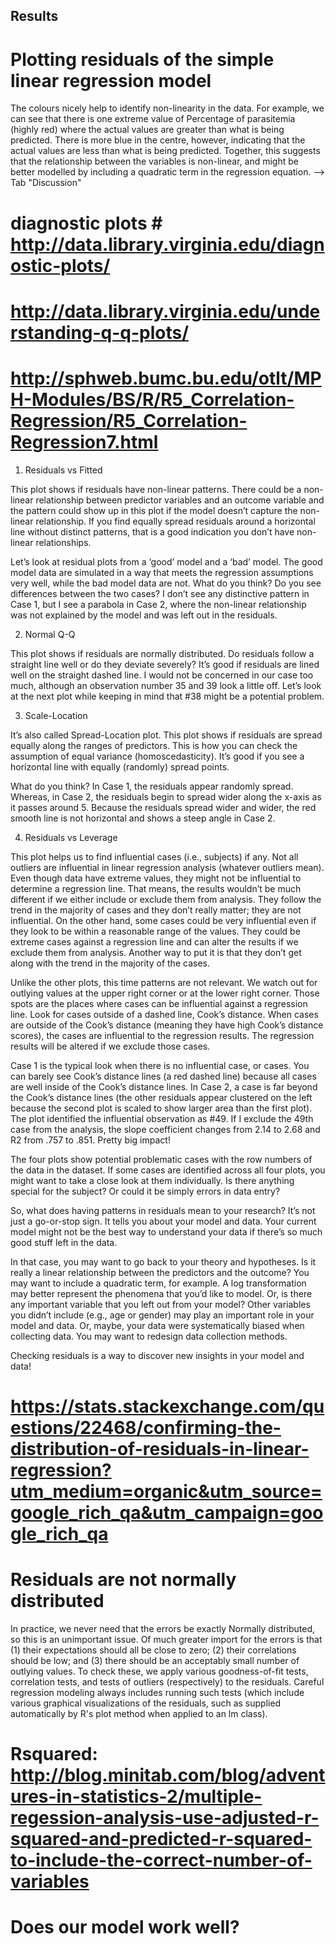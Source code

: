 ## Results


# Plotting residuals of the simple linear regression model

The colours nicely help to identify non-linearity in the data. For example, we can see that there is one extreme value of Percentage of parasitemia (highly red) where the actual values are greater than what is being predicted. There is more blue in the centre, however, indicating that the actual values are less than what is being predicted. Together, this suggests that the relationship between the variables is non-linear, and might be better modelled by including a quadratic term in the regression equation. --> Tab "Discussion"

# diagnostic plots # http://data.library.virginia.edu/diagnostic-plots/
# http://data.library.virginia.edu/understanding-q-q-plots/
# http://sphweb.bumc.bu.edu/otlt/MPH-Modules/BS/R/R5_Correlation-Regression/R5_Correlation-Regression7.html
1. Residuals vs Fitted

This plot shows if residuals have non-linear patterns. There could be a non-linear relationship between predictor variables and an outcome variable and the pattern could show up in this plot if the model doesn’t capture the non-linear relationship. If you find equally spread residuals around a horizontal line without distinct patterns, that is a good indication you don’t have non-linear relationships.

Let’s look at residual plots from a ‘good’ model and a ‘bad’ model. The good model data are simulated in a way that meets the regression assumptions very well, while the bad model data are not.
What do you think? Do you see differences between the two cases? I don’t see any distinctive pattern in Case 1, but I see a parabola in Case 2, where the non-linear relationship was not explained by the model and was left out in the residuals.

2. Normal Q-Q

This plot shows if residuals are normally distributed. Do residuals follow a straight line well or do they deviate severely? It’s good if residuals are lined well on the straight dashed line.
I would not be concerned in our case too much, although an observation number 35 and 39 look a little off. Let’s look at the next plot while keeping in mind that #38 might be a potential problem.

3. Scale-Location

It’s also called Spread-Location plot. This plot shows if residuals are spread equally along the ranges of predictors. This is how you can check the assumption of equal variance (homoscedasticity). It’s good if you see a horizontal line with equally (randomly) spread points.

What do you think? In Case 1, the residuals appear randomly spread. Whereas, in Case 2, the residuals begin to spread wider along the x-axis as it passes around 5. Because the residuals spread wider and wider, the red smooth line is not horizontal and shows a steep angle in Case 2.


4. Residuals vs Leverage

This plot helps us to find influential cases (i.e., subjects) if any. Not all outliers are influential in linear regression analysis (whatever outliers mean). Even though data have extreme values, they might not be influential to determine a regression line. That means, the results wouldn’t be much different if we either include or exclude them from analysis. They follow the trend in the majority of cases and they don’t really matter; they are not influential. On the other hand, some cases could be very influential even if they look to be within a reasonable range of the values. They could be extreme cases against a regression line and can alter the results if we exclude them from analysis. Another way to put it is that they don’t get along with the trend in the majority of the cases.

Unlike the other plots, this time patterns are not relevant. We watch out for outlying values at the upper right corner or at the lower right corner. Those spots are the places where cases can be influential against a regression line. Look for cases outside of a dashed line, Cook’s distance. When cases are outside of the Cook’s distance (meaning they have high Cook’s distance scores), the cases are influential to the regression results. The regression results will be altered if we exclude those cases.

Case 1 is the typical look when there is no influential case, or cases. You can barely see Cook’s distance lines (a red dashed line) because all cases are well inside of the Cook’s distance lines. In Case 2, a case is far beyond the Cook’s distance lines (the other residuals appear clustered on the left because the second plot is scaled to show larger area than the first plot). The plot identified the influential observation as #49. If I exclude the 49th case from the analysis, the slope coefficient changes from 2.14 to 2.68 and R2 from .757 to .851. Pretty big impact!

The four plots show potential problematic cases with the row numbers of the data in the dataset. If some cases are identified across all four plots, you might want to take a close look at them individually. Is there anything special for the subject? Or could it be simply errors in data entry?

So, what does having patterns in residuals mean to your research? It’s not just a go-or-stop sign. It tells you about your model and data. Your current model might not be the best way to understand your data if there’s so much good stuff left in the data.

In that case, you may want to go back to your theory and hypotheses. Is it really a linear relationship between the predictors and the outcome? You may want to include a quadratic term, for example. A log transformation may better represent the phenomena that you’d like to model. Or, is there any important variable that you left out from your model? Other variables you didn’t include (e.g., age or gender) may play an important role in your model and data. Or, maybe, your data were systematically biased when collecting data. You may want to redesign data collection methods.

Checking residuals is a way to discover new insights in your model and data!


# https://stats.stackexchange.com/questions/22468/confirming-the-distribution-of-residuals-in-linear-regression?utm_medium=organic&utm_source=google_rich_qa&utm_campaign=google_rich_qa 
# Residuals are not normally distributed
In practice, we never need that the errors be exactly Normally distributed, so this is an unimportant issue. Of much greater import for the errors is that 
(1) their expectations should all be close to zero; 
(2) their correlations should be low; and 
(3) there should be an acceptably small number of outlying values. 
To check these, we apply various goodness-of-fit tests, correlation tests, and tests of outliers (respectively) to the residuals. Careful regression modeling always includes running such tests (which include various graphical visualizations of the residuals, such as supplied automatically by R's plot method when applied to an lm class).

# Rsquared: http://blog.minitab.com/blog/adventures-in-statistics-2/multiple-regession-analysis-use-adjusted-r-squared-and-predicted-r-squared-to-include-the-correct-number-of-variables 

# Does our model work well?

